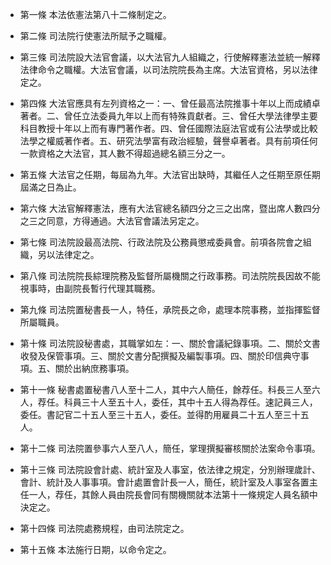 * 第一條 本法依憲法第八十二條制定之。

* 第二條 司法院行使憲法所賦予之職權。

* 第三條 司法院設大法官會議，以大法官九人組織之，行使解釋憲法並統一解釋法律命令之職權。大法官會議，以司法院院長為主席。大法官資格，另以法律定之。

* 第四條 大法官應具有左列資格之一：一、曾任最高法院推事十年以上而成績卓著者。二、曾任立法委員九年以上而有特殊貢獻者。三、曾任大學法律學主要科目教授十年以上而有專門著作者。四、曾任國際法庭法官或有公法學或比較法學之權威著作者。五、研究法學富有政治經驗，聲譽卓著者。具有前項任何一款資格之大法官，其人數不得超過總名額三分之一。

* 第五條 大法官之任期，每屆為九年。大法官出缺時，其繼任人之任期至原任期屆滿之日為止。

* 第六條 大法官解釋憲法，應有大法官總名額四分之三之出席，暨出席人數四分之三之同意，方得通過。大法官會議法另定之。

* 第七條 司法院設最高法院、行政法院及公務員懲戒委員會。前項各院會之組織，另以法律定之。

* 第八條 司法院院長綜理院務及監督所屬機關之行政事務。司法院院長因故不能視事時，由副院長暫行代理其職務。

* 第九條 司法院置秘書長一人，特任，承院長之命，處理本院事務，並指揮監督所屬職員。

* 第十條 司法院設秘書處，其職掌如左：一、關於會議紀錄事項。二、關於文書收發及保管事項。三、關於文書分配撰擬及編製事項。四、關於印信典守事項。五、關於出納庶務事項。

* 第十一條 秘書處置秘書八人至十二人，其中六人簡任，餘荐任。科長三人至六人，荐任。科員三十人至五十人，委任，其中十五人得為荐任。速記員三人，委任。書記官二十五人至三十五人，委任。並得酌用雇員二十五人至三十五人。

* 第十二條 司法院置參事六人至八人，簡任，掌理撰擬審核關於法案命令事項。

* 第十三條 司法院設會計處、統計室及人事室，依法律之規定，分別辦理歲計、會計、統計及人事事項。會計處置會計長一人，簡任，統計室及人事室各置主任一人，荐任，其餘人員由院長會同有關機關就本法第十一條規定人員名額中決定之。

* 第十四條 司法院處務規程，由司法院定之。

* 第十五條 本法施行日期，以命令定之。

